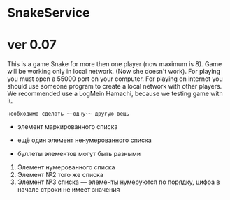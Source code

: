 # SnakeService
# ver 0.07
This is a game Snake for more then one player (now maximum is 8). 
Game will be working only in local network. (Now she doesn't work).
For playing you must open a 55000 port on your computer.
For playing on internet you should use someone program to create a local network with other players. 
We recommended use a LogMein Hamachi, because we testing game with it.

    необходимо сделать ~~одну~~ другую вещь
 * элемент маркированного списка
 - ещё один элемент ненумерованного списка
 + буллеты элементов могут быть разными
 1. Элемент нумерованного списка
 2. Элемент №2 того же списка
 9. Элемент №3 списка — элементы нумеруются по порядку, цифра в начале строки не имеет значения